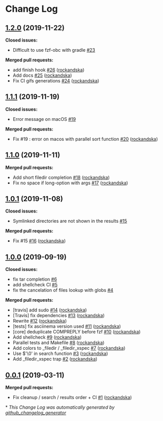 # Change Log

## [1.2.0](https://github.com/rockandska/fzf-obc/tree/1.2.0) (2019-11-22)
**Closed issues:**

- Difficult to use fzf-obc with gradle [\#23](https://github.com/rockandska/fzf-obc/issues/23)

**Merged pull requests:**

- add finish hook [\#26](https://github.com/rockandska/fzf-obc/pull/26) ([rockandska](https://github.com/rockandska))
- Add docs [\#25](https://github.com/rockandska/fzf-obc/pull/25) ([rockandska](https://github.com/rockandska))
- Fix CI gifs generations [\#24](https://github.com/rockandska/fzf-obc/pull/24) ([rockandska](https://github.com/rockandska))

## [1.1.1](https://github.com/rockandska/fzf-obc/tree/1.1.1) (2019-11-19)
**Closed issues:**

- Error message on macOS [\#19](https://github.com/rockandska/fzf-obc/issues/19)

**Merged pull requests:**

- Fix \#19 : error on macos with parallel sort function [\#20](https://github.com/rockandska/fzf-obc/pull/20) ([rockandska](https://github.com/rockandska))

## [1.1.0](https://github.com/rockandska/fzf-obc/tree/1.1.0) (2019-11-11)
**Merged pull requests:**

- Add short filedir completion [\#18](https://github.com/rockandska/fzf-obc/pull/18) ([rockandska](https://github.com/rockandska))
- Fix no space if long-option with args [\#17](https://github.com/rockandska/fzf-obc/pull/17) ([rockandska](https://github.com/rockandska))

## [1.0.1](https://github.com/rockandska/fzf-obc/tree/1.0.1) (2019-11-08)
**Closed issues:**

- Symlinked directories are not shown in the results [\#15](https://github.com/rockandska/fzf-obc/issues/15)

**Merged pull requests:**

- Fix \#15 [\#16](https://github.com/rockandska/fzf-obc/pull/16) ([rockandska](https://github.com/rockandska))

## [1.0.0](https://github.com/rockandska/fzf-obc/tree/1.0.0) (2019-09-19)
**Closed issues:**

- fix tar completion [\#6](https://github.com/rockandska/fzf-obc/issues/6)
- add shellcheck CI [\#5](https://github.com/rockandska/fzf-obc/issues/5)
- fix the cancelation of files lookup with globs [\#4](https://github.com/rockandska/fzf-obc/issues/4)

**Merged pull requests:**

- \[travis\] add sudo [\#14](https://github.com/rockandska/fzf-obc/pull/14) ([rockandska](https://github.com/rockandska))
- \[Travis\] fix dependencies [\#13](https://github.com/rockandska/fzf-obc/pull/13) ([rockandska](https://github.com/rockandska))
- Rewrite [\#12](https://github.com/rockandska/fzf-obc/pull/12) ([rockandska](https://github.com/rockandska))
- \[tests\] fix asciinema version used [\#11](https://github.com/rockandska/fzf-obc/pull/11) ([rockandska](https://github.com/rockandska))
- \[core\] deduplicate COMPREPLY before fzf [\#10](https://github.com/rockandska/fzf-obc/pull/10) ([rockandska](https://github.com/rockandska))
- Add shellcheck [\#9](https://github.com/rockandska/fzf-obc/pull/9) ([rockandska](https://github.com/rockandska))
- Parallel tests and Makefile [\#8](https://github.com/rockandska/fzf-obc/pull/8) ([rockandska](https://github.com/rockandska))
- Add colors to \_filedir / \_filedir\_xspec [\#7](https://github.com/rockandska/fzf-obc/pull/7) ([rockandska](https://github.com/rockandska))
- Use $'\0' in search function [\#3](https://github.com/rockandska/fzf-obc/pull/3) ([rockandska](https://github.com/rockandska))
- Add \_filedir\_xspec trap [\#2](https://github.com/rockandska/fzf-obc/pull/2) ([rockandska](https://github.com/rockandska))

## [0.0.1](https://github.com/rockandska/fzf-obc/tree/0.0.1) (2019-03-11)
**Merged pull requests:**

- Fix cleanup /  search / results order + CI [\#1](https://github.com/rockandska/fzf-obc/pull/1) ([rockandska](https://github.com/rockandska))



\* *This Change Log was automatically generated by [github_changelog_generator](https://github.com/skywinder/Github-Changelog-Generator)*